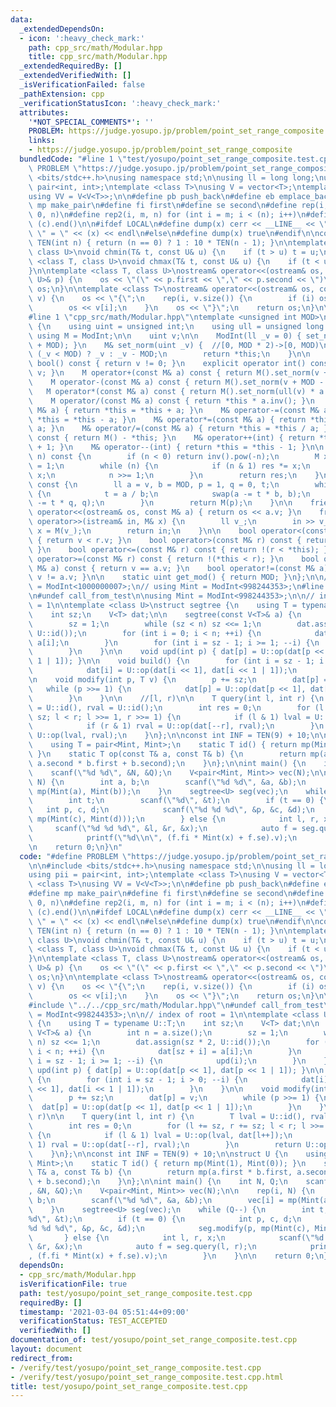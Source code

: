 ```yaml
---
data:
  _extendedDependsOn:
  - icon: ':heavy_check_mark:'
    path: cpp_src/math/Modular.hpp
    title: cpp_src/math/Modular.hpp
  _extendedRequiredBy: []
  _extendedVerifiedWith: []
  _isVerificationFailed: false
  _pathExtension: cpp
  _verificationStatusIcon: ':heavy_check_mark:'
  attributes:
    '*NOT_SPECIAL_COMMENTS*': ''
    PROBLEM: https://judge.yosupo.jp/problem/point_set_range_composite
    links:
    - https://judge.yosupo.jp/problem/point_set_range_composite
  bundledCode: "#line 1 \"test/yosupo/point_set_range_composite.test.cpp\"\n#define\
    \ PROBLEM \"https://judge.yosupo.jp/problem/point_set_range_composite\"\n\n#include\
    \ <bits/stdc++.h>\nusing namespace std;\n\nusing ll = long long;\nusing pii =\
    \ pair<int, int>;\ntemplate <class T>\nusing V = vector<T>;\ntemplate <class T>\n\
    using VV = V<V<T>>;\n\n#define pb push_back\n#define eb emplace_back\n#define\
    \ mp make_pair\n#define fi first\n#define se second\n#define rep(i, n) rep2(i,\
    \ 0, n)\n#define rep2(i, m, n) for (int i = m; i < (n); i++)\n#define ALL(c) (c).begin(),\
    \ (c).end()\n\n#ifdef LOCAL\n#define dump(x) cerr << __LINE__ << \" \" << #x <<\
    \ \" = \" << (x) << endl\n#else\n#define dump(x) true\n#endif\n\nconstexpr ll\
    \ TEN(int n) { return (n == 0) ? 1 : 10 * TEN(n - 1); }\n\ntemplate <class T,\
    \ class U>\nvoid chmin(T& t, const U& u) {\n    if (t > u) t = u;\n}\ntemplate\
    \ <class T, class U>\nvoid chmax(T& t, const U& u) {\n    if (t < u) t = u;\n\
    }\n\ntemplate <class T, class U>\nostream& operator<<(ostream& os, const pair<T,\
    \ U>& p) {\n    os << \"(\" << p.first << \",\" << p.second << \")\";\n    return\
    \ os;\n}\n\ntemplate <class T>\nostream& operator<<(ostream& os, const vector<T>&\
    \ v) {\n    os << \"{\";\n    rep(i, v.size()) {\n        if (i) os << \",\";\n\
    \        os << v[i];\n    }\n    os << \"}\";\n    return os;\n}\n\n#define call_from_test\n\
    #line 1 \"cpp_src/math/Modular.hpp\"\ntemplate <unsigned int MOD>\nstruct ModInt\
    \ {\n    using uint = unsigned int;\n    using ull = unsigned long long;\n   \
    \ using M = ModInt;\n\n    uint v;\n\n    ModInt(ll _v = 0) { set_norm(_v % MOD\
    \ + MOD); }\n    M& set_norm(uint _v) {  //[0, MOD * 2)->[0, MOD)\n        v =\
    \ (_v < MOD) ? _v : _v - MOD;\n        return *this;\n    }\n\n    explicit operator\
    \ bool() const { return v != 0; }\n    explicit operator int() const { return\
    \ v; }\n    M operator+(const M& a) const { return M().set_norm(v + a.v); }\n\
    \    M operator-(const M& a) const { return M().set_norm(v + MOD - a.v); }\n \
    \   M operator*(const M& a) const { return M().set_norm(ull(v) * a.v % MOD); }\n\
    \    M operator/(const M& a) const { return *this * a.inv(); }\n    M& operator+=(const\
    \ M& a) { return *this = *this + a; }\n    M& operator-=(const M& a) { return\
    \ *this = *this - a; }\n    M& operator*=(const M& a) { return *this = *this *\
    \ a; }\n    M& operator/=(const M& a) { return *this = *this / a; }\n    M operator-()\
    \ const { return M() - *this; }\n    M& operator++(int) { return *this = *this\
    \ + 1; }\n    M& operator--(int) { return *this = *this - 1; }\n\n    M pow(ll\
    \ n) const {\n        if (n < 0) return inv().pow(-n);\n        M x = *this, res\
    \ = 1;\n        while (n) {\n            if (n & 1) res *= x;\n            x *=\
    \ x;\n            n >>= 1;\n        }\n        return res;\n    }\n\n    M inv()\
    \ const {\n        ll a = v, b = MOD, p = 1, q = 0, t;\n        while (b != 0)\
    \ {\n            t = a / b;\n            swap(a -= t * b, b);\n            swap(p\
    \ -= t * q, q);\n        }\n        return M(p);\n    }\n\n    friend ostream&\
    \ operator<<(ostream& os, const M& a) { return os << a.v; }\n    friend istream&\
    \ operator>>(istream& in, M& x) {\n        ll v_;\n        in >> v_;\n       \
    \ x = M(v_);\n        return in;\n    }\n\n    bool operator<(const M& r) const\
    \ { return v < r.v; }\n    bool operator>(const M& r) const { return v < *this;\
    \ }\n    bool operator<=(const M& r) const { return !(r < *this); }\n    bool\
    \ operator>=(const M& r) const { return !(*this < r); }\n    bool operator==(const\
    \ M& a) const { return v == a.v; }\n    bool operator!=(const M& a) const { return\
    \ v != a.v; }\n\n    static uint get_mod() { return MOD; }\n};\n\n// using Mint\
    \ = ModInt<1000000007>;\n// using Mint = ModInt<998244353>;\n#line 58 \"test/yosupo/point_set_range_composite.test.cpp\"\
    \n#undef call_from_test\n\nusing Mint = ModInt<998244353>;\n\n// index of root\
    \ = 1\n\ntemplate <class U>\nstruct segtree {\n    using T = typename U::T;\n\
    \    int sz;\n    V<T> dat;\n\n    segtree(const V<T>& a) {\n        int n = a.size();\n\
    \        sz = 1;\n        while (sz < n) sz <<= 1;\n        dat.assign(sz * 2,\
    \ U::id());\n        for (int i = 0; i < n; ++i) {\n            dat[sz + i] =\
    \ a[i];\n        }\n        for (int i = sz - 1; i >= 1; --i) {\n            upd(i);\n\
    \        }\n    }\n\n    void upd(int p) { dat[p] = U::op(dat[p << 1], dat[p <<\
    \ 1 | 1]); }\n\n    void build() {\n        for (int i = sz - 1; i > 0; --i) {\n\
    \            dat[i] = U::op(dat[i << 1], dat[i << 1 | 1]);\n        }\n    }\n\
    \n    void modify(int p, T v) {\n        p += sz;\n        dat[p] = v;\n     \
    \   while (p >>= 1) {\n            dat[p] = U::op(dat[p << 1], dat[p << 1 | 1]);\n\
    \        }\n    }\n\n    //[l, r)\n\n    T query(int l, int r) {\n        T lval\
    \ = U::id(), rval = U::id();\n        int res = 0;\n        for (l += sz, r +=\
    \ sz; l < r; l >>= 1, r >>= 1) {\n            if (l & 1) lval = U::op(lval, dat[l++]);\n\
    \            if (r & 1) rval = U::op(dat[--r], rval);\n        }\n        return\
    \ U::op(lval, rval);\n    }\n};\n\nconst int INF = TEN(9) + 10;\n\nstruct U {\n\
    \    using T = pair<Mint, Mint>;\n    static T id() { return mp(Mint(1), Mint(0));\
    \ }\n    static T op(const T& a, const T& b) {\n        return mp(a.first * b.first,\
    \ a.second * b.first + b.second);\n    }\n};\n\nint main() {\n    int N, Q;\n\
    \    scanf(\"%d %d\", &N, &Q);\n    V<pair<Mint, Mint>> vec(N);\n\n    rep(i,\
    \ N) {\n        int a, b;\n        scanf(\"%d %d\", &a, &b);\n        vec[i] =\
    \ mp(Mint(a), Mint(b));\n    }\n    segtree<U> seg(vec);\n    while (Q--) {\n\
    \        int t;\n        scanf(\"%d\", &t);\n        if (t == 0) {\n         \
    \   int p, c, d;\n            scanf(\"%d %d %d\", &p, &c, &d);\n            seg.modify(p,\
    \ mp(Mint(c), Mint(d)));\n        } else {\n            int l, r, x;\n       \
    \     scanf(\"%d %d %d\", &l, &r, &x);\n            auto f = seg.query(l, r);\n\
    \            printf(\"%d\\n\", (f.fi * Mint(x) + f.se).v);\n        }\n    }\n\
    \n    return 0;\n}\n"
  code: "#define PROBLEM \"https://judge.yosupo.jp/problem/point_set_range_composite\"\
    \n\n#include <bits/stdc++.h>\nusing namespace std;\n\nusing ll = long long;\n\
    using pii = pair<int, int>;\ntemplate <class T>\nusing V = vector<T>;\ntemplate\
    \ <class T>\nusing VV = V<V<T>>;\n\n#define pb push_back\n#define eb emplace_back\n\
    #define mp make_pair\n#define fi first\n#define se second\n#define rep(i, n) rep2(i,\
    \ 0, n)\n#define rep2(i, m, n) for (int i = m; i < (n); i++)\n#define ALL(c) (c).begin(),\
    \ (c).end()\n\n#ifdef LOCAL\n#define dump(x) cerr << __LINE__ << \" \" << #x <<\
    \ \" = \" << (x) << endl\n#else\n#define dump(x) true\n#endif\n\nconstexpr ll\
    \ TEN(int n) { return (n == 0) ? 1 : 10 * TEN(n - 1); }\n\ntemplate <class T,\
    \ class U>\nvoid chmin(T& t, const U& u) {\n    if (t > u) t = u;\n}\ntemplate\
    \ <class T, class U>\nvoid chmax(T& t, const U& u) {\n    if (t < u) t = u;\n\
    }\n\ntemplate <class T, class U>\nostream& operator<<(ostream& os, const pair<T,\
    \ U>& p) {\n    os << \"(\" << p.first << \",\" << p.second << \")\";\n    return\
    \ os;\n}\n\ntemplate <class T>\nostream& operator<<(ostream& os, const vector<T>&\
    \ v) {\n    os << \"{\";\n    rep(i, v.size()) {\n        if (i) os << \",\";\n\
    \        os << v[i];\n    }\n    os << \"}\";\n    return os;\n}\n\n#define call_from_test\n\
    #include \"../../cpp_src/math/Modular.hpp\"\n#undef call_from_test\n\nusing Mint\
    \ = ModInt<998244353>;\n\n// index of root = 1\n\ntemplate <class U>\nstruct segtree\
    \ {\n    using T = typename U::T;\n    int sz;\n    V<T> dat;\n\n    segtree(const\
    \ V<T>& a) {\n        int n = a.size();\n        sz = 1;\n        while (sz <\
    \ n) sz <<= 1;\n        dat.assign(sz * 2, U::id());\n        for (int i = 0;\
    \ i < n; ++i) {\n            dat[sz + i] = a[i];\n        }\n        for (int\
    \ i = sz - 1; i >= 1; --i) {\n            upd(i);\n        }\n    }\n\n    void\
    \ upd(int p) { dat[p] = U::op(dat[p << 1], dat[p << 1 | 1]); }\n\n    void build()\
    \ {\n        for (int i = sz - 1; i > 0; --i) {\n            dat[i] = U::op(dat[i\
    \ << 1], dat[i << 1 | 1]);\n        }\n    }\n\n    void modify(int p, T v) {\n\
    \        p += sz;\n        dat[p] = v;\n        while (p >>= 1) {\n          \
    \  dat[p] = U::op(dat[p << 1], dat[p << 1 | 1]);\n        }\n    }\n\n    //[l,\
    \ r)\n\n    T query(int l, int r) {\n        T lval = U::id(), rval = U::id();\n\
    \        int res = 0;\n        for (l += sz, r += sz; l < r; l >>= 1, r >>= 1)\
    \ {\n            if (l & 1) lval = U::op(lval, dat[l++]);\n            if (r &\
    \ 1) rval = U::op(dat[--r], rval);\n        }\n        return U::op(lval, rval);\n\
    \    }\n};\n\nconst int INF = TEN(9) + 10;\n\nstruct U {\n    using T = pair<Mint,\
    \ Mint>;\n    static T id() { return mp(Mint(1), Mint(0)); }\n    static T op(const\
    \ T& a, const T& b) {\n        return mp(a.first * b.first, a.second * b.first\
    \ + b.second);\n    }\n};\n\nint main() {\n    int N, Q;\n    scanf(\"%d %d\"\
    , &N, &Q);\n    V<pair<Mint, Mint>> vec(N);\n\n    rep(i, N) {\n        int a,\
    \ b;\n        scanf(\"%d %d\", &a, &b);\n        vec[i] = mp(Mint(a), Mint(b));\n\
    \    }\n    segtree<U> seg(vec);\n    while (Q--) {\n        int t;\n        scanf(\"\
    %d\", &t);\n        if (t == 0) {\n            int p, c, d;\n            scanf(\"\
    %d %d %d\", &p, &c, &d);\n            seg.modify(p, mp(Mint(c), Mint(d)));\n \
    \       } else {\n            int l, r, x;\n            scanf(\"%d %d %d\", &l,\
    \ &r, &x);\n            auto f = seg.query(l, r);\n            printf(\"%d\\n\"\
    , (f.fi * Mint(x) + f.se).v);\n        }\n    }\n\n    return 0;\n}"
  dependsOn:
  - cpp_src/math/Modular.hpp
  isVerificationFile: true
  path: test/yosupo/point_set_range_composite.test.cpp
  requiredBy: []
  timestamp: '2021-03-04 05:51:44+09:00'
  verificationStatus: TEST_ACCEPTED
  verifiedWith: []
documentation_of: test/yosupo/point_set_range_composite.test.cpp
layout: document
redirect_from:
- /verify/test/yosupo/point_set_range_composite.test.cpp
- /verify/test/yosupo/point_set_range_composite.test.cpp.html
title: test/yosupo/point_set_range_composite.test.cpp
---
```

